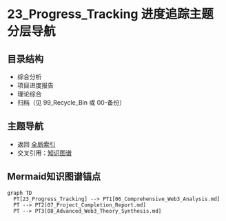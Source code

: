 # 23_Progress_Tracking 进度追踪主题分层导航

## 目录结构
- 综合分析
- 项目进度报告
- 理论综合
- 归档（见 99_Recycle_Bin 或 00-备份）

## 主题导航
- 返回 [全局索引](../00_Index_and_Classification.md)
- 交叉引用：[知识图谱](../00_Knowledge_Graph.md)

## Mermaid知识图谱锚点
```mermaid
graph TD
  PT[23_Progress_Tracking] --> PT1[06_Comprehensive_Web3_Analysis.md]
  PT --> PT2[07_Project_Completion_Report.md]
  PT --> PT3[08_Advanced_Web3_Theory_Synthesis.md]
``` 